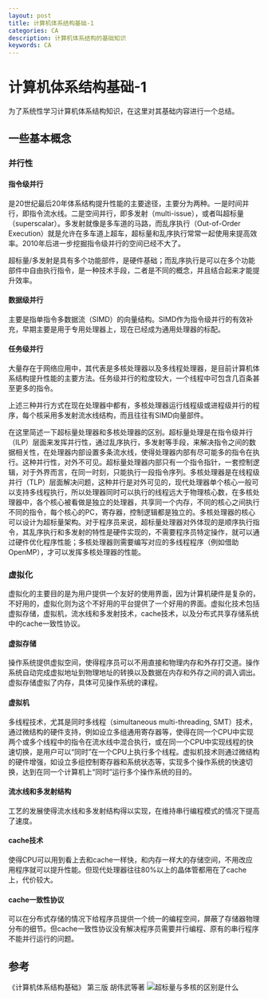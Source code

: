 ```yaml
---
layout: post
title: 计算机体系结构基础-1
categories: CA
description: 计算机体系结构的基础知识
keywords: CA
---
```


# 计算机体系结构基础-1

为了系统性学习计算机体系结构知识，在这里对其基础内容进行一个总结。

## 一些基本概念
### 并行性
#### 指令级并行
是20世纪最后20年体系结构提升性能的主要途径，主要分为两种。一是时间并行，即指令流水线。二是空间并行，即多发射（multi-issue），或者叫超标量（superscalar）。多发射就像是多车道的马路，而乱序执行（Out-of-Order Execution）就是允许在多车道上超车，超标量和乱序执行常常一起使用来提高效率。2010年后进一步挖掘指令级并行的空间已经不大了。

超标量/多发射是具有多个功能部件，是硬件基础；而乱序执行是可以在多个功能部件中自由执行指令，是一种技术手段，二者是不同的概念，并且结合起来才能提升效率。

#### 数据级并行
主要是指单指令多数据流（SIMD）的向量结构。SIMD作为指令级并行的有效补充，早期主要是用于专用处理器上，现在已经成为通用处理器的标配。

#### 任务级并行
大量存在于网络应用中，其代表是多核处理器以及多线程处理器，是目前计算机体系结构提升性能的主要方法。任务级并行的粒度较大，一个线程中可包含几百条甚至更多的指令。

上述三种并行方式在现在处理器中都有，多核处理器运行线程级或进程级并行的程序，每个核采用多发射流水线结构，而且往往有SIMD向量部件。

在这里简述一下超标量处理器和多核处理器的区别。超标量处理是在指令级并行（ILP）层面来发挥并行性，通过乱序执行，多发射等手段，来解决指令之间的数据相关性，在处理器内部设置多条流水线，使得处理器内部有尽可能多的指令在执行。这种并行性，对外不可见。超标量处理器内部只有一个指令指针，一套控制逻辑，对于外界而言，在同一时刻，只能执行一段指令序列。多核处理器是在线程级并行（TLP）层面解决问题，这种并行是对外可见的，现代处理器单个核心一般可以支持多线程执行，所以处理器同时可以执行的线程远大于物理核心数，在多核处理器中，各个核心被看做是独立的处理器，共享同一个内存，不同的核心之间执行不同的指令，每个核心的PC，寄存器，控制逻辑都是独立的。多核处理器的核心可以设计为超标量架构。对于程序员来说，超标量处理器对外体现的是顺序执行指令，其乱序执行和多发射的特性是硬件实现的，不需要程序员特定操作，就可以通过硬件优化程序性能；多核处理器则需要编写对应的多线程程序（例如借助OpenMP），才可以发挥多核处理器的性能。

### 虚拟化
虚拟化的主要目的是为用户提供一个友好的使用界面，因为计算机硬件是复杂的，不好用的，虚拟化则为这个不好用的平台提供了一个好用的界面。虚拟化技术包括虚拟存储，虚拟机，流水线和多发射技术，cache技术，以及分布式共享存储系统中的cache一致性协议。

#### 虚拟存储
操作系统提供虚拟空间，使得程序员可以不用直接和物理内存和外存打交道。操作系统自动完成虚拟地址到物理地址的转换以及数据在内存和外存之间的调入调出。虚拟存储虚拟了内存，具体可见操作系统的课程。

#### 虚拟机
多线程技术，尤其是同时多线程（simultaneous multi-threading, SMT）技术，通过微结构的硬件支持，例如设立多组通用寄存器等，使得在同一个CPU中实现两个或多个线程中的指令在流水线中混合执行，或在同一个CPU中实现线程的快速切换，是用户可以“同时”在一个CPU上执行多个线程。虚拟机技术则通过微结构的硬件增强，如设立多组控制寄存器和系统状态等，实现多个操作系统的快速切换，达到在同一个计算机上“同时”运行多个操作系统的目的。

#### 流水线和多发射结构
工艺的发展使得流水线和多发射结构得以实现，在维持串行编程模式的情况下提高了速度。

#### cache技术
使得CPU可以用到看上去和cache一样快，和内存一样大的存储空间，不用改应用程序就可以提升性能。但现代处理器往往80%以上的晶体管都用在了cache上，代价较大。


#### cache一致性协议
可以在分布式存储的情况下给程序员提供一个统一的编程空间，屏蔽了存储器物理分布的细节。但cache一致性协议没有解决程序员需要并行编程、原有的串行程序不能并行运行的问题。



## 参考
《计算机体系结构基础》 第三版 胡伟武等著
![超标量与多核的区别是什么](https://www.zhihu.com/question/295139731)